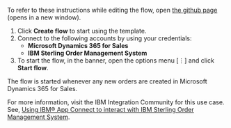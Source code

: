 To refer to these instructions while editing the flow, open [the github page](https://github.com/ot4i/app-connect-templates/tree/master/resources/markdown/?_instructions.md) (opens in a new window).

1. Click **Create flow** to start using the template.
2. Connect to the following accounts by using your credentials:
   - **Microsoft Dynamics 365 for Sales** 
   - **IBM Sterling Order Management System**
3. To start the flow, in the banner, open the options menu [⋮] and click **Start flow**.

The flow is started whenever any new orders are created in Microsoft Dynamics 365 for Sales.

For more information, visit the IBM Integration Community for this use case. See, [Using IBM® App Connect to interact with IBM Sterling Order Management System](https://community.ibm.com/community/user/integration/blogs/shamini-arumugam1/2022/06/23/using-ibm-app-connect-with-ibm-sterling-oms).


